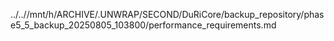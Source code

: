 ../..//mnt/h/ARCHIVE/.UNWRAP/SECOND/DuRiCore/backup_repository/phase5_5_backup_20250805_103800/performance_requirements.md